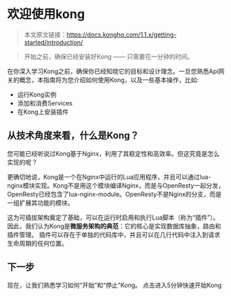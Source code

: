 # 欢迎使用kong

> 本文原文链接：https://docs.konghq.com/1.1.x/getting-started/introduction/

> 开始之前，确保已经安装好Kong —— 只需要花一分钟的时间。

在你深入学习Kong之前，确保你已经知晓它的目标和设计理念。一旦您熟悉Api网关的概念，本指南将为您介绍如何使用Kong，以及一些基本操作，比如:

- 运行Kong实例
- 添加和消费Services
- 在Kong上安装插件

## 从技术角度来看，什么是Kong？
您可能已经听说过Kong基于Nginx，利用了其稳定性和高效率。但这究竟是怎么实现的呢？

更确切地说，Kong是一个在Nginx中运行的Lua应用程序，并且可以通过lua-nginx模块实现。Kong不是用这个模块编译Nginx，而是与OpenResty一起分发，OpenResty已经包含了lua-nginx-module。OpenResty不是Nginx的分支，而是一组扩展其功能的模块。

这为可插拔架构奠定了基础，可以在运行时启用和执行Lua脚本（称为“插件”）。
因此，我们认为Kong是**微服务架构的典范**：它的核心是实现数据库抽象，路由和插件管理。
插件可以存在于单独的代码库中，并且可以在几行代码中注入到请求生命周期的任何位置。

## 下一步

现在，让我们熟悉学习如何“开始”和“停止”Kong。
点击进入5分钟快速开始Kong
